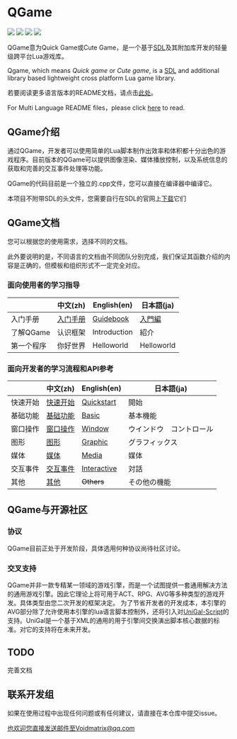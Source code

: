 # QGame

[![](https://img.shields.io/github/stars/VoidmatrixHeathcliff/QGame.svg?style=flat&labelColor=3f48cc)](https://github.com/VoidmatrixHeathcliff/QGame/stargazers)  [![](https://img.shields.io/github/forks/VoidmatrixHeathcliff/QGame.svg?style=flat&labelColor=3f48cc)](https://github.com/VoidmatrixHeathcliff/QGame/network/members)  [![](https://img.shields.io/github/issues/VoidmatrixHeathcliff/QGame.svg?style=flat&labelColor=3f48cc)](https://github.com/VoidmatrixHeathcliff/QGame/issues)  ![](https://img.shields.io/github/license/VoidmatrixHeathcliff/QGame.svg?style=flat&label=license&message=notspecified&labelColor=3f48cc)

QGame意为Quick Game或Cute Game，是一个基于[SDL](http://www.libsdl.org/)及其附加库开发的轻量级跨平台Lua游戏库。

Qgame, which means *Quick game* or *Cute game*, is a [SDL]( http://www.libsdl.org/ ) and additional library based lightweight cross platform Lua game library.

若要阅读更多语言版本的README文档，请点击[此处](./.readme/README.md)。

For Multi Language README files，please click [here](./.readme/README.md) to read.

## QGame介绍

通过QGame，开发者可以使用简单的Lua脚本制作出效率和体积都十分出色的游戏程序。目前版本的QGame可以提供图像渲染、媒体播放控制，以及系统信息的获取和完善的交互事件处理等功能。

QGame的代码目前是一个独立的.cpp文件，您可以直接在编译器中编译它。

本项目不附带SDL的头文件，您需要自行在SDL的官网上[下载](http://www.libsdl.org/download-2.0.php)它们

## QGame文档

您可以根据您的使用需求，选择不同的文档。

此外要说明的是，不同语言的文档由不同团队分别完成，我们保证其函数介绍的内容是正确的，但模板和组织形式不一定完全对应。

### 面向使用者的学习指导

|            | 中文(zh) | English(en)  | 日本語(ja) |
| ---------- | -------- | ------------ | ---- |
| 入门手册   | [入门手册](./.manual/zh/入门手册.md) | [Guidebook](./.manual/en/Guidebook.md)    | [入門編](./.manual/ja/入門編.md) |
| 了解QGame  | 认识框架 | Introduction | 紹介 |
| 第一个程序 | 你好世界 | Helloworld   | Helloworld |

### 面向开发者的学习流程和API参考

|          | 中文(zh) | English(en)                            | 日本語(ja)               |
| -------- | -------- | --------- | -------- |
| 快速开始 | [快速开始](./.docs/zh/快速开始.md) | [Quickstart](./.docs/en/quickstart.md) | 開始                     |
| 基础功能 | [基础功能](./.docs/zh/Basic.md) | [Basic](./.docs/en/api/basic.md)                                  | 基本機能                 |
| 窗口操作 | [窗口操作](./.docs/zh/Window.md) | [Window](./.docs/en/api/window.md)                                 | ウインドウ　コントロール |
| 图形     | [图形](./.docs/zh/Graphic.md)     | [Graphic](./.docs/en/api/graphics.md)                                | グラフィックス           |
| 媒体     | [媒体](./.docs/zh/Media.md)     | [Media](./.docs/en/api/media.md)                                  | 媒体                     |
| 交互事件 | [交互事件](./.docs/zh/Action.md) | [Interactive](./.docs/en/api/interactive.md)                            | 対話                     |
| 其他     | [其他](./.docs/zh/Others.md)     | ~~Others~~                             | その他の機能             |

## QGame与开源社区

### 协议

QGame目前正处于开发阶段，具体选用何种协议尚待社区讨论。

### 交叉支持

QGame并非一款专精某一领域的游戏引擎，而是一个试图提供一套通用解决方法的通用游戏引擎。因此它理论上将可用于ACT、RPG、AVG等多种类型的游戏开发。具体类型由您二次开发的框架决定。
为了节省开发者的开发成本，本引擎的AVG部分除了允许使用本引擎的lua语言脚本控制外，还将引入对[UniGal-Script](https://github.com/Uni-Gal/UniGal-Script)的支持。UniGal是一个基于XML的通用的用于引擎间交换演出脚本核心数据的标准。对它的支持将在未来开发。

## TODO

完善文档


## 联系开发组

如果在使用过程中出现任何问题或有任何建议，请直接在本仓库中提交issue。

也欢迎您直接发送邮件至Voidmatrix@qq.com
